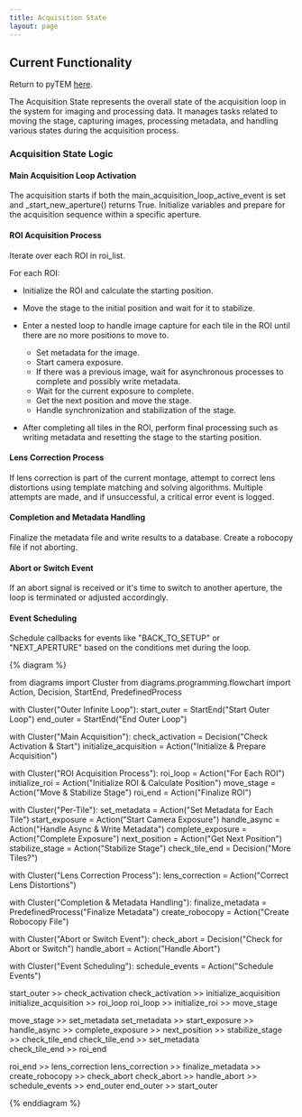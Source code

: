 ```yaml
---
title: Acquisition State
layout: page
---
```

## Current Functionality

Return to pyTEM [here](/pytem.html).

The Acquisition State represents the overall state of the acquisition loop in the system for imaging and processing data. It manages tasks related to moving the stage, capturing images, processing metadata, and handling various states during the acquisition process.

### Acquisition State Logic

#### Main Acquisition Loop Activation

The acquisition starts if both the main_acquisition_loop_active_event is set and _start_new_aperture() returns True.
Initialize variables and prepare for the acquisition sequence within a specific aperture.

#### ROI Acquisition Process

Iterate over each ROI in roi_list.

For each ROI:

- Initialize the ROI and calculate the starting position.
- Move the stage to the initial position and wait for it to stabilize.
- Enter a nested loop to handle image capture for each tile in the ROI until there are no more positions to move to.
  - Set metadata for the image.
  - Start camera exposure.
  - If there was a previous image, wait for asynchronous processes to complete and possibly write metadata.
  - Wait for the current exposure to complete.
  - Get the next position and move the stage.
  - Handle synchronization and stabilization of the stage.

- After completing all tiles in the ROI, perform final processing such as writing metadata and resetting the stage to the starting position.

#### Lens Correction Process

If lens correction is part of the current montage, attempt to correct lens distortions using template matching and solving algorithms. Multiple attempts are made, and if unsuccessful, a critical error event is logged.

#### Completion and Metadata Handling

Finalize the metadata file and write results to a database.
Create a robocopy file if not aborting.

#### Abort or Switch Event

If an abort signal is received or it's time to switch to another aperture, the loop is terminated or adjusted accordingly.

#### Event Scheduling

Schedule callbacks for events like "BACK_TO_SETUP" or "NEXT_APERTURE" based on the conditions met during the loop.

{% diagram %}

from diagrams import Cluster
from diagrams.programming.flowchart import Action, Decision, StartEnd, PredefinedProcess

with Cluster("Outer Infinite Loop"):
    start_outer = StartEnd("Start Outer Loop")
    end_outer = StartEnd("End Outer Loop")

with Cluster("Main Acquisition"):
    check_activation = Decision("Check Activation & Start")
    initialize_acquisition = Action("Initialize & Prepare Acquisition")

with Cluster("ROI Acquisition Process"):
    roi_loop = Action("For Each ROI")
    initialize_roi = Action("Initialize ROI & Calculate Position")
    move_stage = Action("Move & Stabilize Stage")
    roi_end = Action("Finalize ROI")

with Cluster("Per-Tile"):
    set_metadata = Action("Set Metadata for Each Tile")
    start_exposure = Action("Start Camera Exposure")
    handle_async = Action("Handle Async & Write Metadata")
    complete_exposure = Action("Complete Exposure")
    next_position = Action("Get Next Position")
    stabilize_stage = Action("Stabilize Stage")
    check_tile_end = Decision("More Tiles?")

with Cluster("Lens Correction Process"):
    lens_correction = Action("Correct Lens Distortions")

with Cluster("Completion & Metadata Handling"):
    finalize_metadata = PredefinedProcess("Finalize Metadata")
    create_robocopy = Action("Create Robocopy File")

with Cluster("Abort or Switch Event"):
    check_abort = Decision("Check for Abort or Switch")
    handle_abort = Action("Handle Abort")

with Cluster("Event Scheduling"):
    schedule_events = Action("Schedule Events")

start_outer >> check_activation
check_activation >> initialize_acquisition
initialize_acquisition >> roi_loop
roi_loop >> initialize_roi >> move_stage

move_stage >> set_metadata
set_metadata >> start_exposure >> handle_async >> complete_exposure >> next_position >> stabilize_stage >> check_tile_end
check_tile_end >> set_metadata  
check_tile_end >> roi_end

roi_end >> lens_correction
lens_correction >> finalize_metadata >> create_robocopy >> check_abort
check_abort >> handle_abort >> schedule_events >> end_outer
end_outer >> start_outer

{% enddiagram %}
